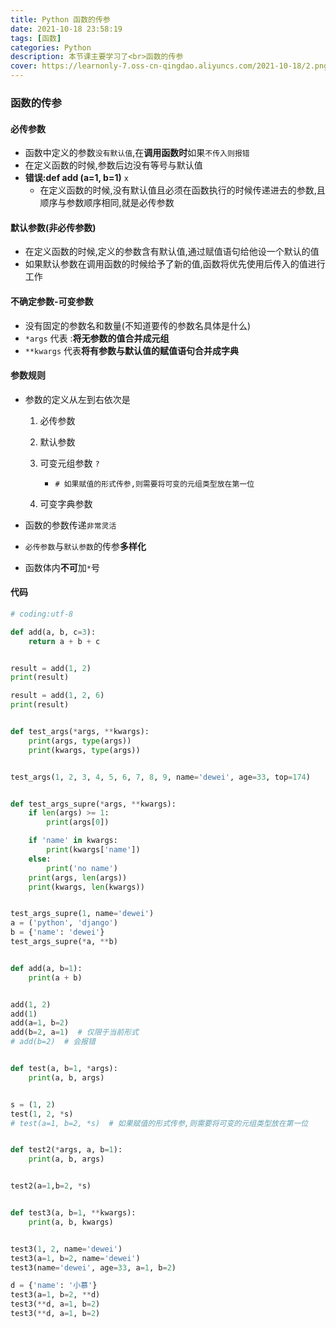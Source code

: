 ```yaml
---
title: Python 函数的传参
date: 2021-10-18 23:58:19
tags: [函数]
categories: Python
description: 本节课主要学习了<br>函数的传参
cover: https://learnonly-7.oss-cn-qingdao.aliyuncs.com/2021-10-18/2.png
---
```


### 函数的传参

#### 必传参数

- 函数中定义的参数`没有默认值`,在**调用函数时**如果`不传入则报错`
- 在定义函数的时候,参数后边没有等号与默认值
- **错误:def add (a=1, b=1)** `x`
  - 在定义函数的时候,没有默认值且必须在函数执行的时候传递进去的参数,且顺序与参数顺序相同,就是必传参数

#### 默认参数(非必传参数)

- 在定义函数的时候,定义的参数含有默认值,通过赋值语句给他设一个默认的值
- 如果默认参数在调用函数的时候给予了新的值,函数将优先使用后传入的值进行工作

#### 不确定参数-可变参数

- 没有固定的参数名和数量(不知道要传的参数名具体是什么)
- `*args` 代表 :**将无参数的值合并成元组**
- `**kwargs` 代表**将有参数与默认值的赋值语句合并成字典**

#### 参数规则

- 参数的定义从左到右依次是

  1. 必传参数

  2. 默认参数

  3. 可变元组参数 `?`

     - `# 如果赋值的形式传参,则需要将可变的元组类型放在第一位`

  4. 可变字典参数
- 函数的参数传递`非常灵活`
- `必传参数`与`默认参数`的传参**多样化**
- 函数体内**不可**加`*`号

#### 代码

```python
# coding:utf-8

def add(a, b, c=3):
    return a + b + c


result = add(1, 2)
print(result)

result = add(1, 2, 6)
print(result)


def test_args(*args, **kwargs):
    print(args, type(args))
    print(kwargs, type(args))


test_args(1, 2, 3, 4, 5, 6, 7, 8, 9, name='dewei', age=33, top=174)


def test_args_supre(*args, **kwargs):
    if len(args) >= 1:
        print(args[0])

    if 'name' in kwargs:
        print(kwargs['name'])
    else:
        print('no name')
    print(args, len(args))
    print(kwargs, len(kwargs))


test_args_supre(1, name='dewei')
a = ('python', 'django')
b = {'name': 'dewei'}
test_args_supre(*a, **b)


def add(a, b=1):
    print(a + b)


add(1, 2)
add(1)
add(a=1, b=2)
add(b=2, a=1)  # 仅限于当前形式
# add(b=2)  # 会报错


def test(a, b=1, *args):
    print(a, b, args)


s = (1, 2)
test(1, 2, *s)
# test(a=1, b=2, *s)  # 如果赋值的形式传参,则需要将可变的元组类型放在第一位


def test2(*args, a, b=1):
    print(a, b, args)


test2(a=1,b=2, *s)


def test3(a, b=1, **kwargs):
    print(a, b, kwargs)


test3(1, 2, name='dewei')
test3(a=1, b=2, name='dewei')
test3(name='dewei', age=33, a=1, b=2)

d = {'name': '小慕'}
test3(a=1, b=2, **d)
test3(**d, a=1, b=2)
test3(**d, a=1, b=2)

```
